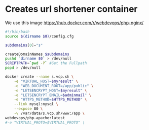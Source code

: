 # Creates url shortener container
We use this image https://hub.docker.com/r/webdevops/php-nginx/

```` bash
#!/bin/bash
source $(dirname $0)/config.cfg

subdomains[0]="s"

createDomainNames $subdomains
pushd `dirname $0` > /dev/null
SCRIPTPATH=`pwd -P` #Get the Fullpath
popd > /dev/null

docker create --name s.vcp.sh \
    -e "VIRTUAL_HOST=$myresult" \
    -e "WEB_DOCUMENT_ROOT=/app/public" \
    -e "LETSENCRYPT_HOST=$myresult" \
    -e "LETSENCRYPT_EMAIL=$adminmail" \
    -e "HTTPS_METHOD=$HTTPS_METHOD" \
    --link mysql:mysql \
    --expose 80 \
    -v /var/data/s.vcp.sh/www:/app \
webdevops/php-apache:latest
#-e "VIRTUAL_PROTO=$VIRTUAL_PROTO" \
````
